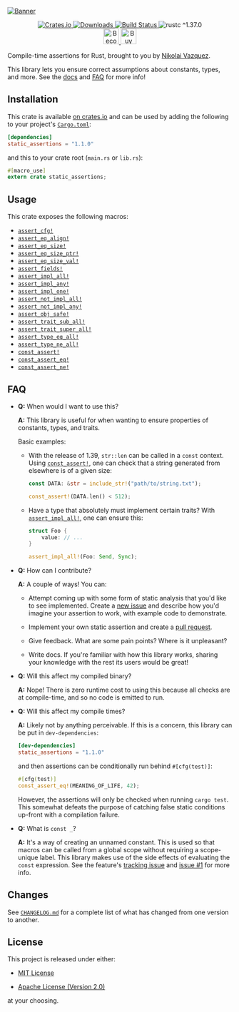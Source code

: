 [![Banner](https://raw.githubusercontent.com/nvzqz/static-assertions-rs/assets/Banner.png)](https://github.com/nvzqz/static-assertions-rs)

<div align="center">
    <a href="https://crates.io/crates/static_assertions">
        <img src="https://img.shields.io/crates/v/static_assertions.svg" alt="Crates.io">
        <img src="https://img.shields.io/crates/d/static_assertions.svg" alt="Downloads">
    </a>
    <a href="https://github.com/nvzqz/static-assertions-rs/actions?query=workflow%3ACI">
        <img src="https://github.com/nvzqz/static-assertions-rs/workflows/CI/badge.svg" alt="Build Status">
    </a>
    <img src="https://img.shields.io/badge/rustc-^1.37.0-blue.svg" alt="rustc ^1.37.0">
    <br>
    <a href="https://www.patreon.com/nvzqz">
        <img src="https://c5.patreon.com/external/logo/become_a_patron_button.png" alt="Become a Patron!" height="35">
    </a>
    <a href="https://www.paypal.me/nvzqz">
        <img src="https://buymecoffee.intm.org/img/button-paypal-white.png" alt="Buy me a coffee" height="35">
    </a>
</div>

Compile-time assertions for Rust, brought to you by
[Nikolai Vazquez](https://twitter.com/NikolaiVazquez).

This library lets you ensure correct assumptions about constants, types, and
more. See the [docs] and [FAQ](#faq) for more info!

## Installation

This crate is available
[on crates.io](https://crates.io/crates/static_assertions) and can be used by
adding the following to your project's
[`Cargo.toml`](https://doc.rust-lang.org/cargo/reference/manifest.html):

```toml
[dependencies]
static_assertions = "1.1.0"
```

and this to your crate root (`main.rs` or `lib.rs`):

```rust
#[macro_use]
extern crate static_assertions;
```

## Usage

This crate exposes the following macros:
- [`assert_cfg!`]
- [`assert_eq_align!`]
- [`assert_eq_size!`]
- [`assert_eq_size_ptr!`]
- [`assert_eq_size_val!`]
- [`assert_fields!`]
- [`assert_impl_all!`]
- [`assert_impl_any!`]
- [`assert_impl_one!`]
- [`assert_not_impl_all!`]
- [`assert_not_impl_any!`]
- [`assert_obj_safe!`]
- [`assert_trait_sub_all!`]
- [`assert_trait_super_all!`]
- [`assert_type_eq_all!`]
- [`assert_type_ne_all!`]
- [`const_assert!`]
- [`const_assert_eq!`]
- [`const_assert_ne!`]

## FAQ

- **Q:** When would I want to use this?

  **A:** This library is useful for when wanting to ensure properties of
  constants, types, and traits.

  Basic examples:

  - With the release of 1.39, `str::len` can be called in a `const`
    context. Using [`const_assert!`], one can check that a string generated from
    elsewhere is of a given size:

    ```rust
    const DATA: &str = include_str!("path/to/string.txt");

    const_assert!(DATA.len() < 512);
    ```

  - Have a type that absolutely must implement certain traits? With
    [`assert_impl_all!`], one can ensure this:

    ```rust
    struct Foo {
        value: // ...
    }

    assert_impl_all!(Foo: Send, Sync);
    ```

- **Q:** How can I contribute?

  **A:** A couple of ways! You can:

  - Attempt coming up with some form of static analysis that you'd like to see
    implemented. Create a [new issue] and describe how you'd imagine your
    assertion to work, with example code to demonstrate.

  - Implement your own static assertion and create a [pull request].

  - Give feedback. What are some pain points? Where is it unpleasant?

  - Write docs. If you're familiar with how this library works, sharing your
    knowledge with the rest its users would be great!

- **Q:** Will this affect my compiled binary?

  **A:** Nope! There is zero runtime cost to using this because all checks are
  at compile-time, and so no code is emitted to run.

- **Q:** Will this affect my compile times?

  **A:** Likely not by anything perceivable. If this is a concern, this library
  can be put in `dev-dependencies`:

  ```toml
  [dev-dependencies]
  static_assertions = "1.1.0"
  ```

  and then assertions can be conditionally run behind `#[cfg(test)]`:

  ```rust
  #[cfg(test)]
  const_assert_eq!(MEANING_OF_LIFE, 42);
  ```

  However, the assertions will only be checked when running `cargo test`. This
  somewhat defeats the purpose of catching false static conditions up-front with
  a compilation failure.

- **Q:** What is `const _`?

  **A:** It's a way of creating an unnamed constant. This is used so that macros
  can be called from a global scope without requiring a scope-unique label. This
  library makes use of the side effects of evaluating the `const` expression.
  See the feature's
  [tracking issue](https://github.com/rust-lang/rust/issues/54912)
  and
  [issue #1](https://github.com/nvzqz/static-assertions-rs/issues/1)
  for more info.

## Changes

See [`CHANGELOG.md`](https://github.com/nvzqz/static-assertions-rs/blob/master/CHANGELOG.md)
for a complete list of what has changed from one version to another.

## License

This project is released under either:

- [MIT License](https://github.com/nvzqz/static-assertions-rs/blob/master/LICENSE-MIT)

- [Apache License (Version 2.0)](https://github.com/nvzqz/static-assertions-rs/blob/master/LICENSE-APACHE)

at your choosing.

[new issue]:    https://github.com/nvzqz/static-assertions-rs/issues/new
[pull request]: https://github.com/nvzqz/static-assertions-rs/pulls
[docs]:         https://docs.rs/static_assertions

[`assert_cfg!`]:             https://docs.rs/static_assertions/1.1.0/static_assertions/macro.assert_cfg.html
[`assert_eq_align!`]:        https://docs.rs/static_assertions/1.1.0/static_assertions/macro.assert_eq_align.html
[`assert_eq_size!`]:         https://docs.rs/static_assertions/1.1.0/static_assertions/macro.assert_eq_size.html
[`assert_eq_size_ptr!`]:     https://docs.rs/static_assertions/1.1.0/static_assertions/macro.assert_eq_size_ptr.html
[`assert_eq_size_val!`]:     https://docs.rs/static_assertions/1.1.0/static_assertions/macro.assert_eq_size_val.html
[`assert_fields!`]:          https://docs.rs/static_assertions/1.1.0/static_assertions/macro.assert_fields.html
[`assert_impl_all!`]:        https://docs.rs/static_assertions/1.1.0/static_assertions/macro.assert_impl_all.html
[`assert_impl_any!`]:        https://docs.rs/static_assertions/1.1.0/static_assertions/macro.assert_impl_any.html
[`assert_impl_one!`]:        https://docs.rs/static_assertions/1.1.0/static_assertions/macro.assert_impl_one.html
[`assert_not_impl_all!`]:    https://docs.rs/static_assertions/1.1.0/static_assertions/macro.assert_not_impl_all.html
[`assert_not_impl_any!`]:    https://docs.rs/static_assertions/1.1.0/static_assertions/macro.assert_not_impl_any.html
[`assert_obj_safe!`]:        https://docs.rs/static_assertions/1.1.0/static_assertions/macro.assert_obj_safe.html
[`assert_trait_sub_all!`]:   https://docs.rs/static_assertions/1.1.0/static_assertions/macro.assert_trait_sub_all.html
[`assert_trait_super_all!`]: https://docs.rs/static_assertions/1.1.0/static_assertions/macro.assert_trait_super_all.html
[`assert_type_eq_all!`]:     https://docs.rs/static_assertions/1.1.0/static_assertions/macro.assert_type_eq_all.html
[`assert_type_ne_all!`]:     https://docs.rs/static_assertions/1.1.0/static_assertions/macro.assert_type_ne_all.html
[`const_assert!`]:           https://docs.rs/static_assertions/1.1.0/static_assertions/macro.const_assert.html
[`const_assert_eq!`]:        https://docs.rs/static_assertions/1.1.0/static_assertions/macro.const_assert_eq.html
[`const_assert_ne!`]:        https://docs.rs/static_assertions/1.1.0/static_assertions/macro.const_assert_ne.html
